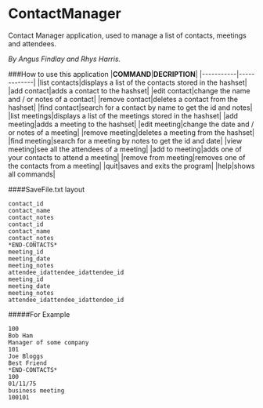 # ContactManager
Contact Manager application, used to manage a list of contacts, meetings and attendees.

*By Angus Findlay and Rhys Harris.*

###How to use this application
|**COMMAND**|**DECRIPTION**|
|-----------|-------------|
|list contacts|displays a list of the contacts stored in the hashset|
|add contact|adds a contact to the hashset|
|edit contact|change the name and / or notes of a contact|
|remove contact|deletes a contact from the hashset|
|find contact|search for a contact by name to get the id and notes|
|list meetings|displays a list of the meetings stored in the hashset|
|add meeting|adds a meeting to the hashset|
|edit meeting|change the date and / or notes of a meeting|
|remove meeting|deletes a meeting from the hashset|
|find meeting|search for a meeting by notes to get the id and date|
|view meeting|see all the attendees of a meeting|
|add to meeting|adds one of your contacts to attend a meeting|
|remove from meeting|removes one of the contacts from a meeting|
|quit|saves and exits the program|
|help|shows all commands|
	
####SaveFile.txt layout
```
contact_id
contact_name
contact_notes
contact_id
contact_name
contact_notes
*END-CONTACTS*
meeting_id
meeting_date
meeting_notes
attendee_idattendee_idattendee_id
meeting_id
meeting_date
meeting_notes
attendee_idattendee_idattendee_id
```
#####For Example
```
100
Bob Ham
Manager of some company
101
Joe Bloggs
Best Friend
*END-CONTACTS*
100
01/11/75
business meeting
100101
```
